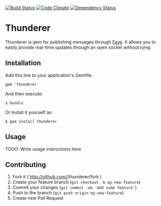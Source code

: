 [![Build Status](https://travis-ci.org/chubarovNick/thunderer.svg?branch=master)](https://travis-ci.org/chubarovNick/thunderer)
[![Code Climate](https://codeclimate.com/github/chubarovNick/thunderer.png)](https://codeclimate.com/github/chubarovNick/thunderer)
[![Dependency Status](https://gemnasium.com/chubarovNick/thunderer.svg)](https://gemnasium.com/chubarovNick/thunderer)
# Thunderer

Thunderer is gem for publishing messages through [Faye](http://faye.jcoglan.com/). It allows you to easily provide real-time updates through an open socket without tying

## Installation

Add this line to your application's Gemfile:

    gem 'thunderer'

And then execute:

    $ bundle

Or install it yourself as:

    $ gem install thunderer

## Usage

TODO: Write usage instructions here

## Contributing

1. Fork it ( http://github.com/<my-github-username>/thunderer/fork )
2. Create your feature branch (`git checkout -b my-new-feature`)
3. Commit your changes (`git commit -am 'Add some feature'`)
4. Push to the branch (`git push origin my-new-feature`)
5. Create new Pull Request

